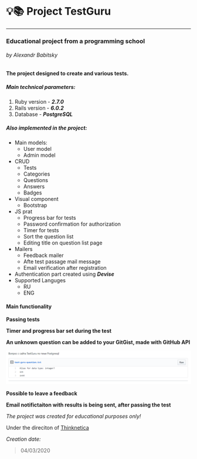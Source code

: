 # :bulb::books: Project TestGuru
---
### Educational project from a programming school
###### by Alexandr Babitsky

__The project designed to create and various tests.__

##### Main technical parameters:
1. Ruby version - ***2.7.0***
2. Rails version - ***6.0.2***
3. Database - ***PostgreSQL***

##### Also implemented in the project:
* Main models:
    * User model
    * Admin model
* CRUD 
    * Tests
    * Categories
    * Questions
    * Answers
    * Badges
* Visual component
    * Bootstrap
* JS prat
    * Progress bar for tests
    * Password confirmation for authorization
    * Timer for tests 
    * Sort the question list
    * Editing title on question list page
* Mailers
    * Feedback mailer
    * Afte test passage mail message
    * Email verification after registration
* Authentication part created using ***Devise*** 
* Supported Languges
    * RU
    * ENG

#### Main functionality
**Passing tests**

**Timer and progress bar set during the test**

**An unknown question can be added to your GitGist, made with GitHub API**

![GistPic](app/assets/images/gist.png)

**Possible to leave a feedback**

**Email notifictaiton with results is being sent, after passing the test**

*The project was created for educational purposes only!*

Under the direciton of [Thinknetica](https://thinknetica.com/)

_Creation date:_
> 04/03/2020

